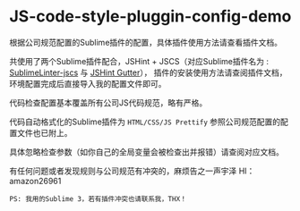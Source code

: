 # JS-code-style-pluggin-config-demo
根据公司规范配置的Sublime插件的配置，具体插件使用方法请查看插件文档。

共使用了两个Sublime插件配合，JSHint + JSCS（对应Sublime插件名为 : [SublimeLinter-jscs](https://packagecontrol.io/packages/SublimeLinter-jscs) 与 [JSHint Gutter](https://packagecontrol.io/packages/JSHint%20Gutter)）， 插件的安装使用方法请查阅插件文档， 环境配置完成后直接导入我的配置文件即可。

代码检查配置基本覆盖所有公司JS代码规范，略有严格。

代码自动格式化的Sublime插件为 `HTML/CSS/JS Prettify` 参照公司规范配置的配置文件也已附上。

具体忽略检查参数（如你自己的全局变量会被检查出并报错）请查阅对应文档。

有任何问题或者发现规则与公司规范有冲突的，麻烦告之一声宇泽 HI：amazon26961

`PS: 我用的Sublime 3，若有插件冲突也请联系我，THX！`